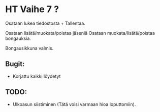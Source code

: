 # HT Vaihe 7 ?

Osataan lukea tiedostosta + Tallentaa.

Osataan lisätä/muokata/poistaa jäseniä
Osataan muokata/lisätä/poistaa bongauksia.

Bongausikkuna valmis.

## Bugit:
- Korjattu kaikki löydetyt

## TODO:

- Ulkoasun siistiminen (Tätä voisi varmaan hioa loputtomiin).
